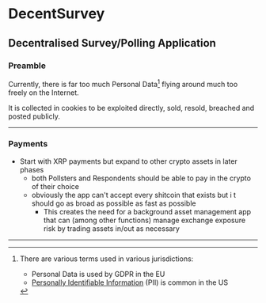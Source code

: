 # DecentSurvey

## Decentralised Survey/Polling Application


### Preamble

Currently, there is far too much Personal Data[^1] flying around much too freely on the Internet.

It is collected in cookies to be exploited directly, sold, resold, breached and posted publicly.

---

### Payments

- Start with XRP payments but expand to other crypto assets in later phases
    - both Pollsters and Respondents should be able to pay in the crypto of their choice
    - obviously the app can't accept every shitcoin that exists but i t should go as broad as possible as fast as possible
        - This creates the need for a background asset management app that can (among other functions) manage exchange exposure risk by trading assets in/out as necessary

---

[^1]: There are various terms used in various jurisdictions:

     - Personal Data is used by GDPR in the EU
     - [Personally Identifiable Information](https://en.wikipedia.org/wiki/Personal_data) (PII) is common in the US

